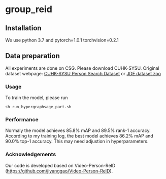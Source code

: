 # group_reid

## Installation
We use python 3.7 and pytorch=1.0.1 torchvision=0.2.1

## Data preparation
All experiments are done on CSG. Please download CUHK-SYSU.
Original dataset webpage: [CUHK-SYSU Person Search Dataset](http://www.ee.cuhk.edu.hk/~xgwang/PS/dataset.html) or [JDE dataset zoo](https://github.com/Zhongdao/Towards-Realtime-MOT/blob/master/DATASET_ZOO.md)


### Usage
To train the model, please run

    sh run_hypergraphsage_part.sh

### Performance
Normaly the model achieves 85.8%  mAP and 89.5% rank-1 accuracy. According to my training log, the best model achieves 86.2% mAP and 90.0% top-1 accuracy. This may need adjustion in hyperparameters.

### Acknowledgements
Our code is developed based on Video-Person-ReID (https://github.com/jiyanggao/Video-Person-ReID). 
